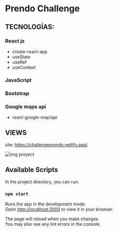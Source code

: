 # Prendo Challenge

## TECNOLOGÍAS: 
### React js
 -  create-react-app
 -  useState
 -  useRef
 -  useContext
### JavaScript
### Bootstrap
### Google maps api
 -  react-google-map/api
 
## VIEWS
site: https://challengeprendo.netlify.app/

![img proyect](https://user-images.githubusercontent.com/84545725/209751974-988dc6a5-e323-4338-81f5-a797d18a8b04.jpg)

## Available Scripts

In the project directory, you can run:

### `npm start`

Runs the app in the development mode.\
Open [http://localhost:3000](http://localhost:3000) to view it in your browser.

The page will reload when you make changes.\
You may also see any lint errors in the console.

